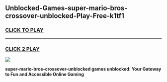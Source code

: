 
## Unblocked-Games-super-mario-bros-crossover-unblocked-Play-Free-k1tf1
<h3>
<a href="https://premium76.site?title=super-mario-bros-crossover-unblocked&ref=21A">CLICK TO PLAY</a></h3>
<hr>

<h3>
<a href="https://premium76.site?title=super-mario-bros-crossover-unblocked&ref=21A">CLICK 2 PLAY</a>
  
</h3>

<a href="https://premium76.site?title=super-mario-bros-crossover-unblocked&ref=21A"><img src="https://clearcache.store/games.png"></a>


**super-mario-bros-crossover-unblocked games unblocked: Your Gateway to Fun and Accessible Online Gaming**
